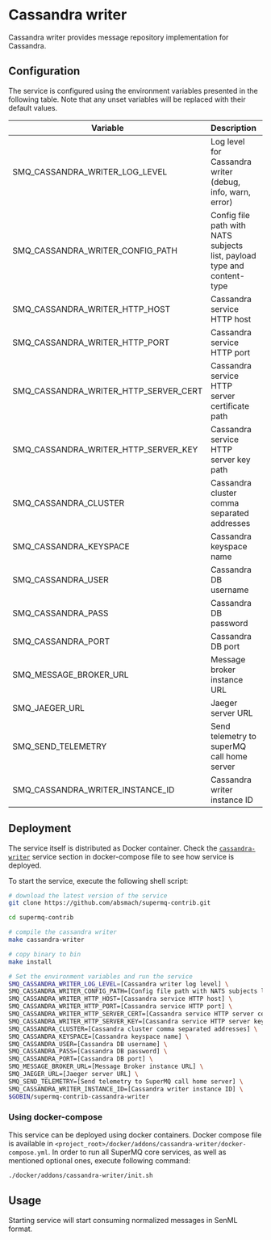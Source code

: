 # Cassandra writer

Cassandra writer provides message repository implementation for Cassandra.

## Configuration

The service is configured using the environment variables presented in the
following table. Note that any unset variables will be replaced with their
default values.

| Variable                             | Description                                                             | Default                        |
| ------------------------------------ | ----------------------------------------------------------------------- | ------------------------------ |
| SMQ_CASSANDRA_WRITER_LOG_LEVEL        | Log level for Cassandra writer (debug, info, warn, error)               | info                           |
| SMQ_CASSANDRA_WRITER_CONFIG_PATH      | Config file path with NATS subjects list, payload type and content-type | /config.toml                   |
| SMQ_CASSANDRA_WRITER_HTTP_HOST        | Cassandra service HTTP host                                             |                                |
| SMQ_CASSANDRA_WRITER_HTTP_PORT        | Cassandra service HTTP port                                             | 9004                           |
| SMQ_CASSANDRA_WRITER_HTTP_SERVER_CERT | Cassandra service HTTP server certificate path                          |                                |
| SMQ_CASSANDRA_WRITER_HTTP_SERVER_KEY  | Cassandra service HTTP server key path                                  |                                |
| SMQ_CASSANDRA_CLUSTER                 | Cassandra cluster comma separated addresses                             | 127.0.0.1                      |
| SMQ_CASSANDRA_KEYSPACE                | Cassandra keyspace name                                                 | supermq                     |
| SMQ_CASSANDRA_USER                    | Cassandra DB username                                                   | supermq                     |
| SMQ_CASSANDRA_PASS                    | Cassandra DB password                                                   | supermq                     |
| SMQ_CASSANDRA_PORT                    | Cassandra DB port                                                       | 9042                           |
| SMQ_MESSAGE_BROKER_URL                | Message broker instance URL                                             | nats://localhost:4222          |
| SMQ_JAEGER_URL                        | Jaeger server URL                                                       | http://jaeger:14268/api/traces |
| SMQ_SEND_TELEMETRY                    | Send telemetry to superMQ call home server                           | true                           |
| SMQ_CASSANDRA_WRITER_INSTANCE_ID      | Cassandra writer instance ID                                            |                                |

## Deployment

The service itself is distributed as Docker container. Check the [`cassandra-writer`](https://github.com/absmach/supermq-contrib/blob/main/docker/addons/cassandra-writer/docker-compose.yml#L30-L49) service section in docker-compose file to see how service is deployed.

To start the service, execute the following shell script:

```bash
# download the latest version of the service
git clone https://github.com/absmach/supermq-contrib.git

cd supermq-contrib

# compile the cassandra writer
make cassandra-writer

# copy binary to bin
make install

# Set the environment variables and run the service
SMQ_CASSANDRA_WRITER_LOG_LEVEL=[Cassandra writer log level] \
SMQ_CASSANDRA_WRITER_CONFIG_PATH=[Config file path with NATS subjects list, payload type and content-type] \
SMQ_CASSANDRA_WRITER_HTTP_HOST=[Cassandra service HTTP host] \
SMQ_CASSANDRA_WRITER_HTTP_PORT=[Cassandra service HTTP port] \
SMQ_CASSANDRA_WRITER_HTTP_SERVER_CERT=[Cassandra service HTTP server cert] \
SMQ_CASSANDRA_WRITER_HTTP_SERVER_KEY=[Cassandra service HTTP server key] \
SMQ_CASSANDRA_CLUSTER=[Cassandra cluster comma separated addresses] \
SMQ_CASSANDRA_KEYSPACE=[Cassandra keyspace name] \
SMQ_CASSANDRA_USER=[Cassandra DB username] \
SMQ_CASSANDRA_PASS=[Cassandra DB password] \
SMQ_CASSANDRA_PORT=[Cassandra DB port] \
SMQ_MESSAGE_BROKER_URL=[Message Broker instance URL] \
SMQ_JAEGER_URL=[Jaeger server URL] \
SMQ_SEND_TELEMETRY=[Send telemetry to SuperMQ call home server] \
SMQ_CASSANDRA_WRITER_INSTANCE_ID=[Cassandra writer instance ID] \
$GOBIN/supermq-contrib-cassandra-writer
```

### Using docker-compose

This service can be deployed using docker containers. Docker compose file is
available in `<project_root>/docker/addons/cassandra-writer/docker-compose.yml`.
In order to run all SuperMQ core services, as well as mentioned optional ones,
execute following command:

```bash
./docker/addons/cassandra-writer/init.sh
```

## Usage

Starting service will start consuming normalized messages in SenML format.

[doc]: https://docs.supermq.abstractmachines.fr
